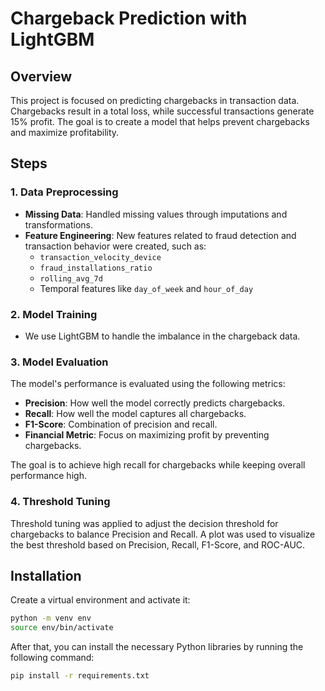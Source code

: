 # Chargeback Prediction with LightGBM

## Overview

This project is focused on predicting chargebacks in transaction data. Chargebacks result in a total loss, while successful transactions generate 15% profit. The goal is to create a model that helps prevent chargebacks and maximize profitability.

## Steps

### 1. Data Preprocessing

- **Missing Data**: Handled missing values through imputations and transformations.
- **Feature Engineering**: New features related to fraud detection and transaction behavior were created, such as:
  - `transaction_velocity_device`
  - `fraud_installations_ratio`
  - `rolling_avg_7d`
  - Temporal features like `day_of_week` and `hour_of_day`

### 2. Model Training

- We use LightGBM to handle the imbalance in the chargeback data.

### 3. Model Evaluation

The model's performance is evaluated using the following metrics:

- **Precision**: How well the model correctly predicts chargebacks.
- **Recall**: How well the model captures all chargebacks.
- **F1-Score**: Combination of precision and recall.
- **Financial Metric**: Focus on maximizing profit by preventing chargebacks.

The goal is to achieve high recall for chargebacks while keeping overall performance high.

### 4. Threshold Tuning

Threshold tuning was applied to adjust the decision threshold for chargebacks to balance Precision and Recall. A plot was used to visualize the best threshold based on Precision, Recall, F1-Score, and ROC-AUC.

## Installation

Create a virtual environment and activate it:

```bash
python -m venv env
source env/bin/activate
```

After that, you can install the necessary Python libraries by running the following command:

```bash
pip install -r requirements.txt
```
